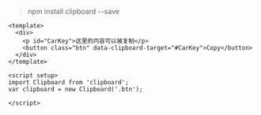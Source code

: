>  npm install clipboard --save

```vue
<template>
  <div>
    <p id="CarKey">这里的内容可以被复制</p>
    <button class="btn" data-clipboard-target="#CarKey">Copy</button>
  </div>
</template>

<script setup>
import Clipboard from 'clipboard';
var clipboard = new Clipboard('.btn');
    
</script>


```

